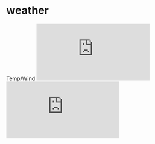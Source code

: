 # weather

Temp/Wind
![img1][TempWind]
![img2][Precipitation]

[TempWind]: http://forecast.weather.gov/meteograms/Plotter.php?lat=39.08&lon=-77.15&wfo=LWX&zcode=MDZ504&gset=20&gdiff=6&unit=0&tinfo=EY5&ahour=0&pcmd=11111111000000000000000000000000000000000000000000000000000&lg=en&indu=1!1!1!&dd=&bw=&hrspan=24&pqpfhr=6&psnwhr=6

[Precipitation]: http://forecast.weather.gov/meteograms/Plotter.php?lat=39.08&lon=-77.15&wfo=LWX&zcode=MDZ504&gset=20&gdiff=6&unit=0&tinfo=EY5&ahour=0&pcmd=00000000111111100000000000000000000000000000000000000000000&lg=en&indu=1!1!1!&dd=&bw=&hrspan=24&pqpfhr=6&psnwhr=6

